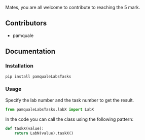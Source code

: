 Mates, you are all welcome to contribute to reaching the 5 mark.

## Contributors
- pamquale

## Documentation

### Installation
```
pip install pamqualeLabsTasks
```
### Usage
Specify the lab number and the task number to get the result.
```python
from pamqualeLabsTasks.labX import LabX
```
In the code you can call the class using the following pattern:
```python
def taskX(value):
    return LabN(value).taskX()
```

